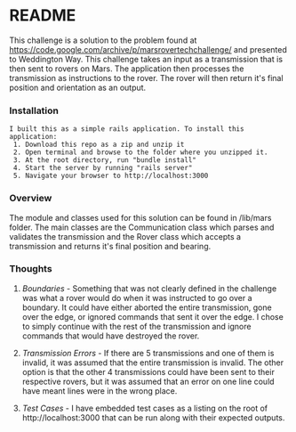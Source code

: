 # README
 This challenge is a solution to the problem found at https://code.google.com/archive/p/marsrovertechchallenge/ and presented to Weddington Way. This challenge takes an input as a transmission that is then sent to rovers on Mars. The application then processes the transmission as instructions to the rover. The rover will then return it's final position and orientation as an output.

### Installation
    I built this as a simple rails application. To install this application:
     1. Download this repo as a zip and unzip it
     2. Open terminal and browse to the folder where you unzipped it.
     3. At the root directory, run "bundle install"
     4. Start the server by running "rails server"
     5. Navigate your browser to http://localhost:3000


### Overview
  The module and classes used for this solution can be found in /lib/mars folder. The main classes are the Communication class which parses and validates the transmission and the Rover class which accepts a transmission and returns it's final position and bearing.

### Thoughts

1. *Boundaries* - Something that was not clearly defined in the challenge was what a rover would do when it was instructed to go over a boundary. It could have either aborted the entire transmission, gone over the edge, or ignored commands that sent it over the edge. I chose to simply continue with the rest of the transmission and ignore commands that would have destroyed the rover.

2. *Transmission Errors* - If there are 5 transmissions and one of them is invalid, it was assumed that the entire transmission is invalid. The other option is that the other 4 transmissions could have been sent to their respective rovers, but it was assumed that an error on one line could have meant lines were in the wrong place.

3. *Test Cases* - I have embedded test cases as a listing on the root of http://localhost:3000 that can be run along with their expected outputs.



